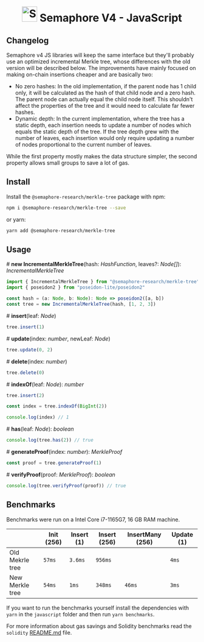 <p align="center">
    <h1 align="center">
        <picture>
            <source media="(prefers-color-scheme: dark)" srcset="https://github.com/semaphore-protocol/website/blob/main/static/img/semaphore-icon-dark.svg">
            <source media="(prefers-color-scheme: light)" srcset="https://github.com/semaphore-protocol/website/blob/main/static/img/semaphore-icon.svg">
            <img width="40" alt="Semaphore icon." src="https://github.com/semaphore-protocol/website/blob/main/static/img/semaphore-icon.svg">
        </picture>
        Semaphore V4 - JavaScript
    </h1>
</p>

## Changelog

Semaphore v4 JS libraries will keep the same interface but they'll probably use an optimized incremental Merkle tree, whose differences with the old version will be described below. The improvements have mainly focused on making on-chain insertions cheaper and are basically two:

* No zero hashes: In the old implementation, if the parent node has 1 child only, it will be calculated as the hash of that child node and a zero hash. The parent node can actually equal the child node itself. This shouldn't affect the properties of the tree and it would need to calculate far fewer hashes.
* Dynamic depth: In the current implementation, where the tree has a static depth, each insertion needs to update a number of nodes which equals the static depth of the tree. If the tree depth grew with the number of leaves, each insertion would only require updating a number of nodes proportional to the current number of leaves.

While the first property mostly makes the data structure simpler, the second property allows small groups to save a lot of gas.

## Install

Install the `@semaphore-research/merkle-tree` package with npm:

```bash
npm i @semaphore-research/merkle-tree --save
```

or yarn:

```bash
yarn add @semaphore-research/merkle-tree
```

## Usage

\# **new IncrementalMerkleTree**(hash: _HashFunction_, leaves?: _Node\[]_): _IncrementalMerkleTree_

```typescript
import { IncrementalMerkleTree } from "@semaphore-research/merkle-tree"
import { poseidon2 } from "poseidon-lite/poseidon2"

const hash = (a: Node, b: Node): Node => poseidon2([a, b])
const tree = new IncrementalMerkleTree(hash, [1, 2, 3])
```

\# **insert**(leaf: _Node_)

```typescript
tree.insert(1)
```

\# **update**(index: _number_, newLeaf: _Node_)

```typescript
tree.update(0, 2)
```

\# **delete**(index: _number_)

```typescript
tree.delete(0)
```

\# **indexOf**(leaf: _Node_): _number_

```typescript
tree.insert(2)

const index = tree.indexOf(BigInt(2))

console.log(index) // 1
```

\# **has**(leaf: _Node_): _boolean_

```typescript
console.log(tree.has(2)) // true
```

\# **generateProof**(index: _number_): _MerkleProof_

```typescript
const proof = tree.generateProof(1)
```

\# **verifyProof**(proof: _MerkleProof_): _boolean_

```typescript
console.log(tree.verifyProof(proof)) // true
```

## Benchmarks

Benchmarks were run on a Intel Core i7-1165G7, 16 GB RAM machine.

|                 |   Init (256)   |   Insert (1)     |   Insert (256)   |   InsertMany (256)   |   Update (1)   |
| --------------- | -------------- | ---------------- | ---------------- | -------------------- | -------------- |
| Old Mekrle tree |   `57ms`       |    `3.6ms`       |      `956ms`     |                      |       `4ms`    |
| New Merkle tree |   `54ms`       |    `1ms`         |      `348ms`     |        `46ms`        |       `3ms`    |

If you want to run the benchmarks yourself install the dependencies with `yarn` in the `javascript` folder and then run `yarn benchmarks`.

For more information about gas savings and Solidity benchmarks read the `solidity` [README.md](https://github.com/semaphore-protocol/research/tree/main/solidity) file.

